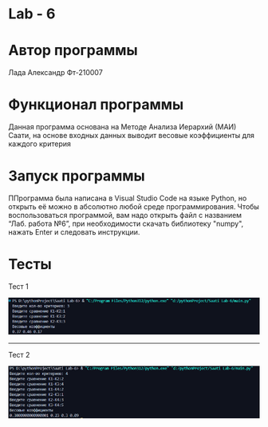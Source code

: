 # Lab - 6

# Автор программы
Лада Александр Фт-210007

# Функционал программы
Данная программа основана на Методе Анализа Иерархий (МАИ) Саати, на основе входных данных выводит весовые коэффициенты для каждого критерия

# Запуск программы
ППрограмма была написана в Visual Studio Code на языке Python, но открыть её можно в абсолютно любой среде программирования. Чтобы воспользоваться программой, вам надо открыть файл с названием “Лаб. работа №6”, при необходимости скачать библиотеку "numpy", нажать Enter и следовать инструкции.

# Тесты
Тест 1

![Alt text](image.png)
________
Тест 2

![Alt text](image-1.png)

